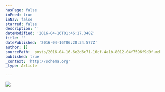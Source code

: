 ```yaml
---
hasPage: false
inFeed: true
inNav: false
starred: false
description: ''
dateModified: '2016-04-16T01:46:17.348Z'
title: ''
datePublished: '2016-04-16T06:20:34.577Z'
author: []
sourcePath: _posts/2016-04-16-6e2d6c71-16cf-4a1b-8012-04f7596f9d9f.md
published: true
_context: 'http://schema.org'
_type: Article

---
```

![](https://the-grid-user-content.s3-us-west-2.amazonaws.com/2ba777f8-fda3-4e54-9f86-239de98d4ae1.jpg)